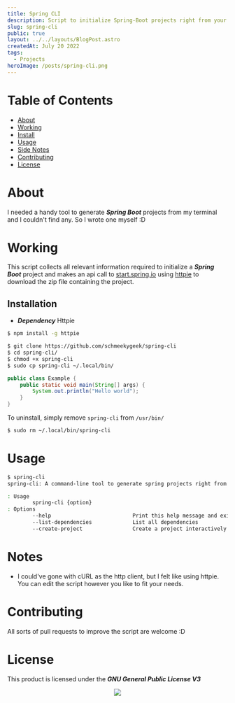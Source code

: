 ```yaml
---
title: Spring CLI
description: Script to initialize Spring-Boot projects right from your terminal
slug: spring-cli
public: true
layout: ../../layouts/BlogPost.astro
createdAt: July 20 2022
tags:
  - Projects
heroImage: /posts/spring-cli.png
---
```


# Table of Contents
- [About](#About)
- [Working](#Working)
- [Install](#Installation)
- [Usage](#Usage)
- [Side Notes](#Notes)
- [Contributing](#Contributing)
- [License](#License)

# About

I needed a handy tool to generate ***Spring Boot*** projects from my terminal and I couldn't find any. So I wrote one myself :D

# Working
This script collects all relevant information required to initialize a ***Spring Boot*** project and makes an api call to [start.spring.io](https://start.spring.io) using [httpie](https://httpie.io) to download the zip file containing the project.

## Installation
* ***Dependency*** Httpie
```bash
$ npm install -g httpie
```

```bash
$ git clone https://github.com/schmeekygeek/spring-cli
$ cd spring-cli/
$ chmod +x spring-cli
$ sudo cp spring-cli ~/.local/bin/
```

```java
public class Example {
    public static void main(String[] args) {
        System.out.println("Hello world");
    }
}
```

To uninstall, simply remove `spring-cli` from `/usr/bin/`
```bash
$ sudo rm ~/.local/bin/spring-cli
```

# Usage
```bash
$ spring-cli
spring-cli: A command-line tool to generate spring projects right from your terminal

: Usage
        spring-cli {option}
: Options
        --help                          Print this help message and exit
        --list-dependencies             List all dependencies
        --create-project                Create a project interactively
```

# Notes
- I could've gone with cURL as the http client, but I felt like using httpie. You can edit the script however you like to fit your needs.

# Contributing
All sorts of pull requests to improve the script are welcome :D

# License
This product is licensed under the ***GNU General Public License V3***

<p align="center"><a href="https://github.com/schmeekygeek/spring-cli/blob/main/LICENSE"><img src="https://img.shields.io/static/v1.svg?style=for-the-badge&label=License&message=GPL&logoColor=d9e0ee&colorA=302d41&colorB=c9cbff"/></a></p>
